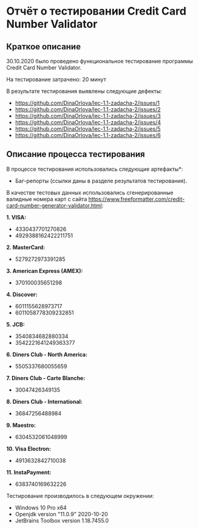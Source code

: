 # Отчёт о тестировании Credit Card Number Validator

## Краткое описание

30.10.2020 было проведено функциональное тестирование программы Credit Card Number Validator.

На тестирование затрачено: 20 минут

В результате тестирования выявлены следующие дефекты:
* https://github.com/DinaOrlova/lec-1.1-zadacha-2/issues/1
* https://github.com/DinaOrlova/lec-1.1-zadacha-2/issues/2
* https://github.com/DinaOrlova/lec-1.1-zadacha-2/issues/3
* https://github.com/DinaOrlova/lec-1.1-zadacha-2/issues/4
* https://github.com/DinaOrlova/lec-1.1-zadacha-2/issues/5
* https://github.com/DinaOrlova/lec-1.1-zadacha-2/issues/6

## Описание процесса тестирования

В процессе тестирования использовались следующие артефакты*:
* Баг-репорты (ссылки даны в разделе результатов тестирования).

В качестве тестовых данных использовались сгенерированные валидные номера карт с сайта https://www.freeformatter.com/credit-card-number-generator-validator.html:

**1. VISA:**
* 4330437701270826
* 4929388162422211751

**2. MasterCard:**
* 5279272973391285

**3. American Express (AMEX):**
* 370100035651298

**4. Discover:**
* 6011155628973717
* 6011058778309232851

**5. JCB:**
* 3540834682880334
* 3542221641249363377

**6. Diners Club - North America:**
* 5505337680055659

**7. Diners Club - Carte Blanche:**
* 30047426349135

**8. Diners Club - International:**
* 36847256488984

**9. Maestro:**
* 6304532061048999

**10. Visa Electron:**
* 4913632842710038

**11. InstaPayment:**
* 6383740169632226

Тестирование производилось в следующем окружении:
- Windows 10 Pro х64
- Оpenjdk version "11.0.9" 2020-10-20
- JetBrains Toolbox version 1.18.7455.0
